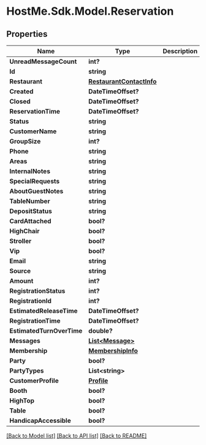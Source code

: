 # HostMe.Sdk.Model.Reservation
## Properties

Name | Type | Description | Notes
------------ | ------------- | ------------- | -------------
**UnreadMessageCount** | **int?** |  | [optional] 
**Id** | **string** |  | [optional] 
**Restaurant** | [**RestaurantContactInfo**](RestaurantContactInfo.md) |  | [optional] 
**Created** | **DateTimeOffset?** |  | [optional] 
**Closed** | **DateTimeOffset?** |  | [optional] 
**ReservationTime** | **DateTimeOffset?** |  | [optional] 
**Status** | **string** |  | [optional] 
**CustomerName** | **string** |  | [optional] 
**GroupSize** | **int?** |  | [optional] 
**Phone** | **string** |  | [optional] 
**Areas** | **string** |  | [optional] 
**InternalNotes** | **string** |  | [optional] 
**SpecialRequests** | **string** |  | [optional] 
**AboutGuestNotes** | **string** |  | [optional] 
**TableNumber** | **string** |  | [optional] 
**DepositStatus** | **string** |  | [optional] 
**CardAttached** | **bool?** |  | [optional] 
**HighChair** | **bool?** |  | [optional] 
**Stroller** | **bool?** |  | [optional] 
**Vip** | **bool?** |  | [optional] 
**Email** | **string** |  | [optional] 
**Source** | **string** |  | [optional] 
**Amount** | **int?** |  | [optional] 
**RegistrationStatus** | **int?** |  | [optional] 
**RegistrationId** | **int?** |  | [optional] 
**EstimatedReleaseTime** | **DateTimeOffset?** |  | [optional] 
**RegistrationTime** | **DateTimeOffset?** |  | [optional] 
**EstimatedTurnOverTime** | **double?** |  | [optional] 
**Messages** | [**List&lt;Message&gt;**](Message.md) |  | [optional] 
**Membership** | [**MembershipInfo**](MembershipInfo.md) |  | [optional] 
**Party** | **bool?** |  | [optional] 
**PartyTypes** | **List&lt;string&gt;** |  | [optional] 
**CustomerProfile** | [**Profile**](Profile.md) |  | [optional] 
**Booth** | **bool?** |  | [optional] 
**HighTop** | **bool?** |  | [optional] 
**Table** | **bool?** |  | [optional] 
**HandicapAccessible** | **bool?** |  | [optional] 

[[Back to Model list]](../README.md#documentation-for-models) [[Back to API list]](../README.md#documentation-for-api-endpoints) [[Back to README]](../README.md)

